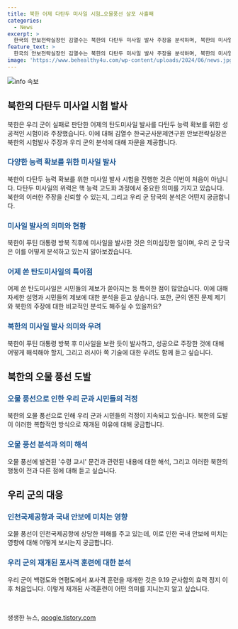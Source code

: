 ```yaml
---
title: 북한 어제 다탄두 미사일 시험…오물풍선 살포 사흘째
categories:
  - News
excerpt: >
  한국의 안보전략실장인 김열수는 북한의 다탄두 미사일 발사 주장을 분석하며, 북한의 미사일 발사와 우리의 대응 전략에 대해 짚었습니다. 김 열수는 북한의 주장을 얼마나 신뢰해야 하는지, 미사일 발사의 특이점에 대해 설명하고, 북한의 행동이 어떤 의미를 가지는지 짚었습니다. 또한, 오물 풍선으로 인한 우리 국가의 피해와 북한의 오물 풍선을 통한 도발 재개에 대한 우려를 제기하고, 최근 백령도와 연평도에서의 포사격 훈련이 갖는 의미와 북한의 반응 가능성에 대해 살펴보았습니다.
feature_text: >
  한국의 안보전략실장인 김열수는 북한의 다탄두 미사일 발사 주장을 분석하며, 북한의 미사일 발사와 우리의 대응 전략에 대해 짚었습니다. 김 열수는 북한의 주장을 얼마나 신뢰해야 하는지, 미사일 발사의 특이점에 대해 설명하고, 북한의 행동이 어떤 의미를 가지는지 짚었습니다. 또한, 오물 풍선으로 인한 우리 국가의 피해와 북한의 오물 풍선을 통한 도발 재개에 대한 우려를 제기하고, 최근 백령도와 연평도에서의 포사격 훈련이 갖는 의미와 북한의 반응 가능성에 대해 살펴보았습니다.
image: 'https://www.behealthy4u.com/wp-content/uploads/2024/06/news.jpg'
---
```


<p><img src="https://www.behealthy4u.com/wp-content/uploads/2024/06/news.jpg" alt="info 속보" /></p>

<h2 data-ke-size="size26">북한의 다탄두 미사일 시험 발사</h2>

<p data-ke-size="size16">북한은 우리 군이 실패로 판단한 어제의 탄도미사일 발사를 다탄두 능력 확보를 위한 성공적인 시험이라 주장했습니다. 이에 대해 김열수 한국군사문제연구원 안보전략실장은 북한의 시험발사 주장과 우리 군의 분석에 대해 자문을 제공합니다.</p>

<h3><b><span style="color: #1a5490;">다양한 능력 확보를 위한 미사일 발사</span></b></h3>

<p data-ke-size="size16">북한이 다탄두 능력 확보를 위한 미사일 발사 시험을 진행한 것은 이번이 처음이 아닙니다. 다탄두 미사일의 위력은 핵 능력 고도화 과정에서 중요한 의미를 가지고 있습니다. 북한의 이러한 주장을 신뢰할 수 있는지, 그리고 우리 군 당국의 분석은 어떤지 궁금합니다.</p>

<h3><b><span style="color: #1a5490;">미사일 발사의 의미와 현황</span></b></h3>

<p data-ke-size="size16">북한이 푸틴 대통령 방북 직후에 미사일을 발사한 것은 의미심장한 일이며, 우리 군 당국은 이를 어떻게 분석하고 있는지 알아보겠습니다.</p>

<h3><b><span style="color: #1a5490;">어제 쏜 탄도미사일의 특이점</span></b></h3>

<p data-ke-size="size16">어제 쏜 탄도미사일은 시민들의 제보가 쏟아지는 등 특이한 점이 많았습니다. 이에 대해 자세한 설명과 시민들의 제보에 대한 분석을 듣고 싶습니다. 또한, 군의 엔진 문제 제기와 북한의 주장에 대한 비교적인 분석도 해주실 수 있을까요?</p>

<h3><b><span style="color: #1a5490;">북한의 미사일 발사 의미와 우려</span></b></h3>

<p data-ke-size="size16">북한이 푸틴 대통령 방북 후 미사일을 보란 듯이 발사하고, 성공으로 주장한 것에 대해 어떻게 해석해야 할지, 그리고 러시아 쪽 기술에 대한 우려도 함께 듣고 싶습니다.</p>

<h2 data-ke-size="size26">북한의 오물 풍선 도발</h2>

<h3><b><span style="color: #1a5490;">오물 풍선으로 인한 우리 군과 시민들의 걱정</span></b></h3>

<p data-ke-size="size16">북한의 오물 풍선으로 인해 우리 군과 시민들의 걱정이 지속되고 있습니다. 북한의 도발이 이러한 복합적인 방식으로 재개된 이유에 대해 궁금합니다.</p>

<h3><b><span style="color: #1a5490;">오물 풍선 분석과 의미 해석</span></b></h3>

<p data-ke-size="size16">오물 풍선에 발견된 '수령 교시' 문건과 관련된 내용에 대한 해석, 그리고 이러한 북한의 행동이 전과 다른 점에 대해 듣고 싶습니다.</p>

<h2 data-ke-size="size26">우리 군의 대응</h2>

<h3><b><span style="color: #1a5490;">인천국제공항과 국내 안보에 미치는 영향</span></b></h3>

<p data-ke-size="size16">오물 풍선이 인천국제공항에 상당한 피해를 주고 있는데, 이로 인한 국내 안보에 미치는 영향에 대해 어떻게 보시는지 궁금합니다.</p>

<h3><b><span style="color: #1a5490;">우리 군의 재개된 포사격 훈련에 대한 분석</span></b></h3>

<p data-ke-size="size16">우리 군이 백령도와 연평도에서 포사격 훈련을 재개한 것은 9.19 군사합의 효력 정지 이후 처음입니다. 이렇게 재개된 사격훈련이 어떤 의미를 지니는지 알고 싶습니다.</p>

<p data-ke-size="size16">&nbsp;</p>
생생한 뉴스, <a href="https://qoogle.tistory.com" rel="dofollow">qoogle.tistory.com</a>


